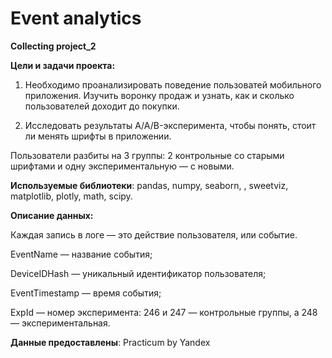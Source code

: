 # Event analytics
**Collecting project_2**


**Цели и задачи проекта:**

1. Необходимо проанализировать поведение пользоватей мобильного приложения.
Изучить воронку продаж и узнать, как и сколько пользователей доходит до покупки. 

2. Исследовать результаты A/A/B-эксперимента, чтобы понять, стоит ли менять шрифты в приложении. 

Пользователи разбиты на 3 группы: 2 контрольные со старыми шрифтами и одну экспериментальную — с новыми. 

**Используемые библиотеки**: pandas, numpy, seaborn, , sweetviz, matplotlib, plotly, math, scipy. 

**Описание данных:** 

Каждая запись в логе — это действие пользователя, или событие.

EventName — название события;

DeviceIDHash — уникальный идентификатор пользователя;

EventTimestamp — время события;

ExpId — номер эксперимента: 246 и 247 — контрольные группы, а 248 — экспериментальная.

**Данные предоставлены**: Practicum by Yandex
